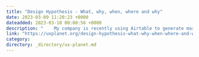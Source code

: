 ```yaml
---
title: "Design Hypothesis - What, why, when, where and why"
date: 2023-03-09 11:20:23 +0000
dateadded: 2023-03-10 00:00:56 +0000
description: "    My company is recently using Airtable to generate marketing insights for different industries. As a UX designer, I started to wonder how…  Continue reading on UX Planet »  "
link: "https://uxplanet.org/design-hypothesis-what-why-when-where-and-why-47b2f58e9666?source=rss----819cc2aaeee0---4"
category:
directory: _directory/ux-planet.md
---
```

